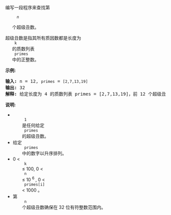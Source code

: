 <html>
 <body>
  <p>
   编写一段程序来查找第
   <code>
    <em>
     n
    </em>
   </code>
   个超级丑数。
  </p>
  <p>
   超级丑数是指其所有质因数都是长度为
   <code>
    k
   </code>
   的质数列表
   <code>
    primes
   </code>
   中的正整数。
  </p>
  <p>
   <strong>
    示例:
   </strong>
  </p>
  <pre><strong>输入:</strong> n = 12, <code>primes</code> = <code>[2,7,13,19]</code>
<strong>输出:</strong> 32 
<strong>解释: </strong>给定长度为 4 的质数列表 primes = [2,7,13,19]，前 12 个超级丑数序列为：[1,2,4,7,8,13,14,16,19,26,28,32] 。</pre>
  <p>
   <strong>
    说明:
   </strong>
  </p>
  <ul>
   <li>
    <code>
     1
    </code>
    是任何给定
    <code>
     primes
    </code>
    的超级丑数。
   </li>
   <li>
    给定
    <code>
     primes
    </code>
    中的数字以升序排列。
   </li>
   <li>
    0 &lt;
    <code>
     k
    </code>
    ≤ 100, 0 &lt;
    <code>
     n
    </code>
    ≤ 10
    <sup>
     6
    </sup>
    , 0 &lt;
    <code>
     primes[i]
    </code>
    &lt; 1000 。
   </li>
   <li>
    第
    <code>
     n
    </code>
    个超级丑数确保在 32 位有符整数范围内。
   </li>
  </ul>
 </body>
</html>